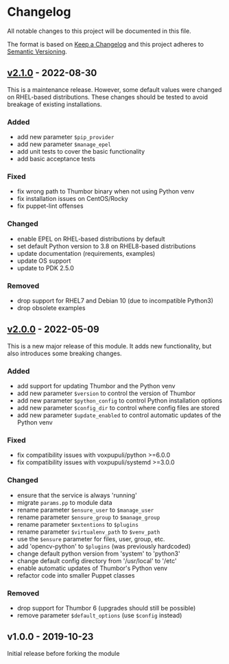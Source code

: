# Changelog

All notable changes to this project will be documented in this file.

The format is based on [Keep a Changelog](http://keepachangelog.com/en/1.0.0/)
and this project adheres to [Semantic Versioning](http://semver.org/spec/v2.0.0.html).

## [v2.1.0] - 2022-08-30
This is a maintenance release. However, some default values were changed on
RHEL-based distributions. These changes should be tested to avoid breakage of
existing installations.

### Added
* add new parameter `$pip_provider`
* add new parameter `$manage_epel`
* add unit tests to cover the basic functionality
* add basic acceptance tests

### Fixed
* fix wrong path to Thumbor binary when not using Python venv
* fix installation issues on CentOS/Rocky
* fix puppet-lint offenses

### Changed
* enable EPEL on RHEL-based distributions by default
* set default Python version to 3.8 on RHEL8-based distributions
* update documentation (requirements, examples)
* update OS support
* update to PDK 2.5.0

### Removed
* drop support for RHEL7 and Debian 10 (due to incompatible Python3)
* drop obsolete examples

## [v2.0.0] - 2022-05-09
This is a new major release of this module. It adds new functionality,
but also introduces some breaking changes.

### Added
* add support for updating Thumbor and the Python venv
* add new parameter `$version` to control the version of Thumbor
* add new parameter `$python_config` to control Python installation options
* add new parameter `$config_dir` to control where config files are stored
* add new parameter `$update_enabled` to control automatic updates of the Python venv

### Fixed
* fix compatibility issues with voxpupuli/python >=6.0.0
* fix compatibility issues with voxpupuli/systemd >=3.0.0

### Changed
* ensure that the service is always 'running'
* migrate `params.pp` to module data
* rename parameter `$ensure_user` to `$manage_user`
* rename parameter `$ensure_group` to `$manage_group`
* rename parameter `$extentions` to `$plugins`
* rename parameter `$virtualenv_path` to `$venv_path`
* use the `$ensure` parameter for files, user, group, etc.
* add 'opencv-python' to `$plugins` (was previously hardcoded)
* change default python version from 'system' to 'python3'
* change default config directory from '/usr/local' to '/etc'
* enable automatic updates of Thumbor's Python venv
* refactor code into smaller Puppet classes

### Removed
* drop support for Thumbor 6 (upgrades should still be possible)
* remove parameter `$default_options` (use `$config` instead)

## v1.0.0 - 2019-10-23
Initial release before forking the module

[Unreleased]: https://github.com/markt-de/puppet-thumbor/compare/v2.1.0...HEAD
[v2.1.0]: https://github.com/markt-de/puppet-thumbor/compare/v2.0.0...v2.1.0
[v2.0.0]: https://github.com/markt-de/puppet-thumbor/compare/v1.0.0...v2.0.0
